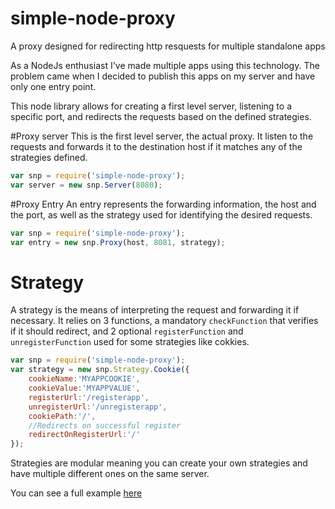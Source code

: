 # simple-node-proxy
A proxy designed for redirecting http resquests for multiple standalone apps

As a NodeJs enthusiast I've made multiple apps using this technology. The problem came when I decided to publish this apps on my server and have only one entry point.

This node library allows for creating a first level server, listening to a specific port, and redirects the requests based on the defined strategies.

#Proxy server
This is the first level server, the actual proxy. It listen to the requests and forwards it to the destination host if it matches any of the strategies defined.
```javascript
var snp = require('simple-node-proxy');
var server = new snp.Server(8080);
```

#Proxy Entry
An entry represents the forwarding information, the host and the port, as well as the strategy used for identifying the desired requests.
```javascript
var snp = require('simple-node-proxy');
var entry = new snp.Proxy(host, 8081, strategy);
```

# Strategy
A strategy is the means of interpreting the request and forwarding it if necessary. It relies on 3 functions, a mandatory `checkFunction` that verifies if it should redirect, and 2 optional `registerFunction` and `unregisterFunction` used for some strategies like cokkies.
```javascript
var snp = require('simple-node-proxy');
var strategy = new snp.Strategy.Cookie({
	cookieName:'MYAPPCOOKIE',
	cookieValue:'MYAPPVALUE',
	registerUrl:'/registerapp',
	unregisterUrl:'/unregisterapp',
	cookiePath:'/',
	//Redirects on successful register
	redirectOnRegisterUrl:'/'	
});
```

Strategies are modular meaning you can create your own strategies and have multiple different ones on the same server.

You can see a full example [here](https://github.com/pak3nuh/simple-node-proxy/blob/master/example/app.js)

